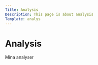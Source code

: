 ```yaml
---
Title: Analysis
Description: This page is about analysis
Template: analys
---
```


Analysis
==========================

Mina analyser
